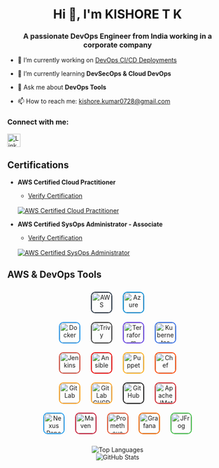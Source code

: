 <h1 align="center">Hi 👋, I'm KISHORE T K</h1>
<h3 align="center">A passionate DevOps Engineer from India working in a corporate company</h3>

- 🔭 I’m currently working on [DevOps CI/CD Deployments](https://github.com/kishoretk12)

- 🌱 I’m currently learning **DevSecOps & Cloud DevOps**

- 💬 Ask me about **DevOps Tools**

- 📫 How to reach me: [kishore.kumar0728@gmail.com](mailto:kishore.kumar0728@gmail.com)

<h3 align="left">Connect with me:</h3>
<p align="left">
  <a href="https://linkedin.com/in/kishore-tk" target="_blank"><img src="https://img.shields.io/badge/LinkedIn-0077B5?style=for-the-badge&logo=linkedin&logoColor=white" alt="LinkedIn" height="30" /></a>
</p>

## Certifications

- **AWS Certified Cloud Practitioner**
  - [Verify Certification](https://www.credly.com/badges/6c50635f-103d-42cd-b60a-cf25877bedd8/linked_in_profile)
  <br />
  <a href="https://www.credly.com/badges/6c50635f-103d-42cd-b60a-cf25877bedd8/linked_in_profile" target="_blank"><img src="https://img.shields.io/badge/AWS%20Certified-Cloud%20Practitioner-FF9900?style=for-the-badge&logo=amazon-aws&logoColor=white" alt="AWS Certified Cloud Practitioner" /></a>
  
- **AWS Certified SysOps Administrator - Associate**
  - [Verify Certification](https://www.credly.com/badges/1853ae62-e0eb-4066-9a57-e3cd20978413/public_url)
  <br />
  <a href="https://www.credly.com/badges/1853ae62-e0eb-4066-9a57-e3cd20978413/public_url" target="_blank"><img src="https://img.shields.io/badge/AWS%20Certified-SysOps%20Administrator-FF9900?style=for-the-badge&logo=amazon-aws&logoColor=white" alt="AWS Certified SysOps Administrator" /></a>

## AWS & DevOps Tools  

<div align="center">  
  <a href="https://aws.amazon.com/" target="_blank"><img style="margin: 10px; border: 2px solid #232F3E; border-radius: 10px;" src="https://img.shields.io/badge/AWS-232F3E?style=for-the-badge&logo=amazon-aws&logoColor=white" alt="AWS" height="45" /></a>  
  <a href="https://azure.microsoft.com/en-in/" target="_blank"><img style="margin: 10px; border: 2px solid #0089D6; border-radius: 10px;" src="https://img.shields.io/badge/Azure-0089D6?style=for-the-badge&logo=microsoft-azure&logoColor=white" alt="Azure" height="45" /></a>  
</div>

<div align="center">  
  <a href="https://www.docker.com/" target="_blank"><img style="margin: 10px; border: 2px solid #2496ED; border-radius: 10px;" src="https://img.shields.io/badge/Docker-2496ED?style=for-the-badge&logo=docker&logoColor=white" alt="Docker" height="45" /></a>  
  <a href="https://aquasecurity.github.io/trivy/" target="_blank"><img style="margin: 10px; border: 2px solid #383838; border-radius: 10px;" src="https://img.shields.io/badge/Trivy-383838?style=for-the-badge&logo=docker&logoColor=white" alt="Trivy" height="45" /></a>  
  <a href="https://www.terraform.io/" target="_blank"><img style="margin: 10px; border: 2px solid #623CE4; border-radius: 10px;" src="https://img.shields.io/badge/Terraform-623CE4?style=for-the-badge&logo=terraform&logoColor=white" alt="Terraform" height="45" /></a>  
  <a href="https://kubernetes.io/" target="_blank"><img style="margin: 10px; border: 2px solid #326CE5; border-radius: 10px;" src="https://img.shields.io/badge/Kubernetes-326CE5?style=for-the-badge&logo=kubernetes&logoColor=white" alt="Kubernetes" height="45" /></a>  
</div>

<div align="center">  
  <a href="https://www.jenkins.io/" target="_blank"><img style="margin: 10px; border: 2px solid #D24939; border-radius: 10px;" src="https://img.shields.io/badge/Jenkins-D24939?style=for-the-badge&logo=jenkins&logoColor=white" alt="Jenkins" height="45" /></a>  
  <a href="https://www.ansible.com/" target="_blank"><img style="margin: 10px; border: 2px solid #EE0000; border-radius: 10px;" src="https://img.shields.io/badge/Ansible-EE0000?style=for-the-badge&logo=ansible&logoColor=white" alt="Ansible" height="45" /></a>  
  <a href="https://www.puppet.com/" target="_blank"><img style="margin: 10px; border: 2px solid #FFAE1A; border-radius: 10px;" src="https://img.shields.io/badge/Puppet-FFAE1A?style=for-the-badge&logo=puppet&logoColor=white" alt="Puppet" height="45" /></a>  
  <a href="https://www.chef.io/" target="_blank"><img style="margin: 10px; border: 2px solid #FF4500; border-radius: 10px;" src="https://img.shields.io/badge/Chef-FF4500?style=for-the-badge&logo=chef&logoColor=white" alt="Chef" height="45" /></a>  
</div>

<div align="center">  
  <a href="https://www.gitlab.com/" target="_blank"><img style="margin: 10px; border: 2px solid #FCA121; border-radius: 10px;" src="https://img.shields.io/badge/GitLab-FCA121?style=for-the-badge&logo=gitlab&logoColor=white" alt="GitLab" height="45" /></a>  
  <a href="https://about.gitlab.com/" target="_blank"><img style="margin: 10px; border: 2px solid #FCA121; border-radius: 10px;" src="https://img.shields.io/badge/GitLab CI/CD-FCA121?style=for-the-badge&logo=gitlab&logoColor=white" alt="GitLab CI/CD" height="45" /></a>  
  <a href="https://www.github.com/" target="_blank"><img style="margin: 10px; border: 2px solid #181717; border-radius: 10px;" src="https://img.shields.io/badge/GitHub-181717?style=for-the-badge&logo=github&logoColor=white" alt="GitHub" height="45" /></a>  
  <a href="https://www.apache.org/jmeter/" target="_blank"><img style="margin: 10px; border: 2px solid #D22128; border-radius: 10px;" src="https://img.shields.io/badge/JMeter-D22128?style=for-the-badge&logo=apache-jmeter&logoColor=white" alt="Apache JMeter" height="45" /></a>  
</div>

<div align="center">  
  <a href="https://www.sonatype.com/products/repository-oss" target="_blank"><img style="margin: 10px; border: 2px solid #209CEE; border-radius: 10px;" src="https://img.shields.io/badge/Nexus-209CEE?style=for-the-badge&logo=nexus&logoColor=white" alt="Nexus Repository Manager" height="45" /></a>  
  <a href="https://maven.apache.org/" target="_blank"><img style="margin: 10px; border: 2px solid #C71A36; border-radius: 10px;" src="https://img.shields.io/badge/Maven-C71A36?style=for-the-badge&logo=apache-maven&logoColor=white" alt="Maven" height="45" /></a>  
  <a href="https://prometheus.io/" target="_blank"><img style="margin: 10px; border: 2px solid #E6522C; border-radius: 10px;" src="https://img.shields.io/badge/Prometheus-E6522C?style=for-the-badge&logo=prometheus&logoColor=white" alt="Prometheus" height="45" /></a> 
  <a href="https://grafana.com/" target="_blank"><img style="margin: 10px; border: 2px solid #F46800; border-radius: 10px;" src="https://img.shields.io/badge/Grafana-F46800?style=for-the-badge&logo=grafana&logoColor=white" alt="Grafana" height="45" /></a> 
  <a href="https://www.jfrog.com/" target="_blank"><img style="margin: 10px; border: 2px solid #41BF47; border-radius: 10px;" src="https://img.shields.io/badge/JFrog-41BF47?style=for-the-badge&logo=jfrog&logoColor=white" alt="JFrog" height="45" /></a>  
</div>

<br />

<div align="center">
  <img src="https://github-readme-stats.vercel.app/api/top-langs/?username=kishoretk12&layout=compact&theme=dark" alt="Top Languages" />
</div>

<div align="center">
  <img src="https://github-readme-stats.vercel.app/api?username=kishoretk12&show_icons=true&theme=dark" alt="GitHub Stats" />
</div>
